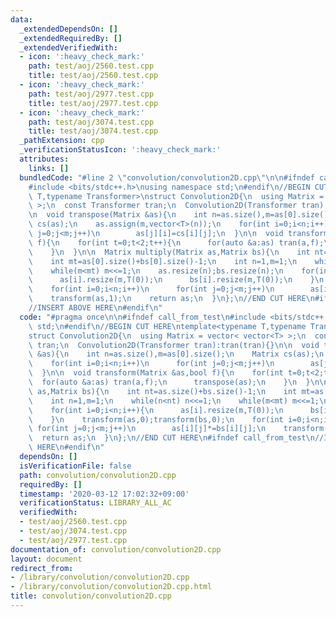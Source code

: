```yaml
---
data:
  _extendedDependsOn: []
  _extendedRequiredBy: []
  _extendedVerifiedWith:
  - icon: ':heavy_check_mark:'
    path: test/aoj/2560.test.cpp
    title: test/aoj/2560.test.cpp
  - icon: ':heavy_check_mark:'
    path: test/aoj/2977.test.cpp
    title: test/aoj/2977.test.cpp
  - icon: ':heavy_check_mark:'
    path: test/aoj/3074.test.cpp
    title: test/aoj/3074.test.cpp
  _pathExtension: cpp
  _verificationStatusIcon: ':heavy_check_mark:'
  attributes:
    links: []
  bundledCode: "#line 2 \"convolution/convolution2D.cpp\"\n\n#ifndef call_from_test\n\
    #include <bits/stdc++.h>\nusing namespace std;\n#endif\n//BEGIN CUT HERE\ntemplate<typename\
    \ T,typename Transformer>\nstruct Convolution2D{\n  using Matrix = vector< vector<T>\
    \ >;\n  const Transformer tran;\n  Convolution2D(Transformer tran):tran(tran){}\n\
    \n  void transpose(Matrix &as){\n    int n=as.size(),m=as[0].size();\n    Matrix\
    \ cs(as);\n    as.assign(m,vector<T>(n));\n    for(int i=0;i<n;i++)\n      for(int\
    \ j=0;j<m;j++)\n        as[j][i]=cs[i][j];\n  }\n\n  void transform(Matrix &as,bool\
    \ f){\n    for(int t=0;t<2;t++){\n      for(auto &a:as) tran(a,f);\n      transpose(as);\n\
    \    }\n  }\n\n  Matrix multiply(Matrix as,Matrix bs){\n    int nt=as.size()+bs.size()-1;\n\
    \    int mt=as[0].size()+bs[0].size()-1;\n    int n=1,m=1;\n    while(n<nt) n<<=1;\n\
    \    while(m<mt) m<<=1;\n    as.resize(n);bs.resize(n);\n    for(int i=0;i<n;i++){\n\
    \      as[i].resize(m,T(0));\n      bs[i].resize(m,T(0));\n    }\n    transform(as,0);transform(bs,0);\n\
    \    for(int i=0;i<n;i++)\n      for(int j=0;j<m;j++)\n        as[i][j]*=bs[i][j];\n\
    \    transform(as,1);\n    return as;\n  }\n};\n//END CUT HERE\n#ifndef call_from_test\n\
    //INSERT ABOVE HERE\n#endif\n"
  code: "#pragma once\n\n#ifndef call_from_test\n#include <bits/stdc++.h>\nusing namespace\
    \ std;\n#endif\n//BEGIN CUT HERE\ntemplate<typename T,typename Transformer>\n\
    struct Convolution2D{\n  using Matrix = vector< vector<T> >;\n  const Transformer\
    \ tran;\n  Convolution2D(Transformer tran):tran(tran){}\n\n  void transpose(Matrix\
    \ &as){\n    int n=as.size(),m=as[0].size();\n    Matrix cs(as);\n    as.assign(m,vector<T>(n));\n\
    \    for(int i=0;i<n;i++)\n      for(int j=0;j<m;j++)\n        as[j][i]=cs[i][j];\n\
    \  }\n\n  void transform(Matrix &as,bool f){\n    for(int t=0;t<2;t++){\n    \
    \  for(auto &a:as) tran(a,f);\n      transpose(as);\n    }\n  }\n\n  Matrix multiply(Matrix\
    \ as,Matrix bs){\n    int nt=as.size()+bs.size()-1;\n    int mt=as[0].size()+bs[0].size()-1;\n\
    \    int n=1,m=1;\n    while(n<nt) n<<=1;\n    while(m<mt) m<<=1;\n    as.resize(n);bs.resize(n);\n\
    \    for(int i=0;i<n;i++){\n      as[i].resize(m,T(0));\n      bs[i].resize(m,T(0));\n\
    \    }\n    transform(as,0);transform(bs,0);\n    for(int i=0;i<n;i++)\n     \
    \ for(int j=0;j<m;j++)\n        as[i][j]*=bs[i][j];\n    transform(as,1);\n  \
    \  return as;\n  }\n};\n//END CUT HERE\n#ifndef call_from_test\n//INSERT ABOVE\
    \ HERE\n#endif\n"
  dependsOn: []
  isVerificationFile: false
  path: convolution/convolution2D.cpp
  requiredBy: []
  timestamp: '2020-03-12 17:02:32+09:00'
  verificationStatus: LIBRARY_ALL_AC
  verifiedWith:
  - test/aoj/2560.test.cpp
  - test/aoj/3074.test.cpp
  - test/aoj/2977.test.cpp
documentation_of: convolution/convolution2D.cpp
layout: document
redirect_from:
- /library/convolution/convolution2D.cpp
- /library/convolution/convolution2D.cpp.html
title: convolution/convolution2D.cpp
---
```

